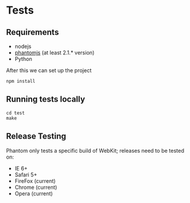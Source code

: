 
Tests
=====

Requirements
------------

 * nodejs
 * [phantomjs](http://phantomjs.org) (at least 2.1.* version)
 * Python

After this we can set up the project
 
```
npm install
```

Running tests locally
---------------------

```
cd test
make
```

Release Testing
---------------

Phantom only tests a specific build of WebKit; releases need to be tested
on:

 * IE 6+
 * Safari 5+
 * FireFox (current)
 * Chrome (current)
 * Opera (current)
